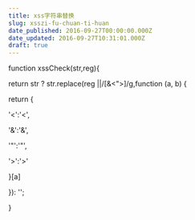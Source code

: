 ```yaml
---
title: xss字符串替换
slug: xsszi-fu-chuan-ti-huan
date_published: 2016-09-27T00:00:00.000Z
date_updated: 2016-09-27T10:31:01.000Z
draft: true
---
```


function xssCheck(str,reg){

return str ? str.replace(reg ||/[&<">]/g,function (a, b) {

return {

'<':'<',

'&':'&',

'"':'"',

'>':'>'

}[a]

}): '';

}
